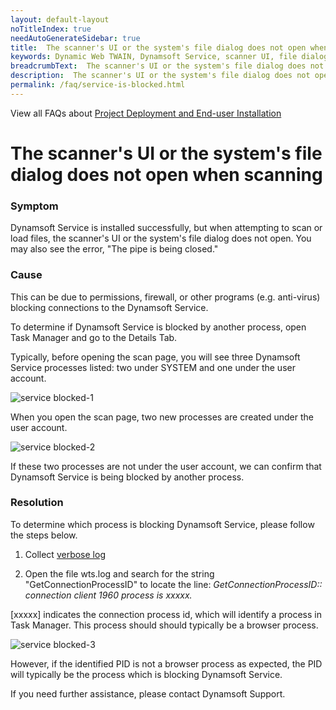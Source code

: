 ```yaml
---
layout: default-layout
noTitleIndex: true
needAutoGenerateSidebar: true
title:  The scanner's UI or the system's file dialog does not open when scanning
keywords: Dynamic Web TWAIN, Dynamsoft Service, scanner UI, file dialog
breadcrumbText:  The scanner's UI or the system's file dialog does not open when scanning
description:  The scanner's UI or the system's file dialog does not open when scanning
permalink: /faq/service-is-blocked.html
---
```


View all FAQs about [Project Deployment and End-user Installation](
https://www.dynamsoft.com/web-twain/docs/faq/#project-deployment-and-end-user-installation)

# The scanner's UI or the system's file dialog does not open when scanning


### Symptom

Dynamsoft Service is installed successfully, but when attempting to scan or load files, the scanner's UI or the system's file dialog does not open. You may also see the error, "The pipe is being closed."

### Cause

This can be due to permissions, firewall, or other programs (e.g. anti-virus) blocking connections to the Dynamsoft Service.

To determine if Dynamsoft Service is blocked by another process, open Task Manager and go to the Details Tab.

Typically, before opening the scan page, you will see three Dynamsoft Service processes listed: two under SYSTEM and one under the user account.

![service blocked-1]({{site.assets}}imgs/service-blocked-1.png)

When you open the scan page, two new processes are created under the user account.

![service blocked-2]({{site.assets}}imgs/service-blocked-2.png)

If these two processes are not under the user account, we can confirm that Dynamsoft Service is being blocked by another process.

### Resolution

To determine which process is blocking Dynamsoft Service, please follow the steps below.

1. Collect <a href="{{site.faq}}general-troubleshooting-steps.html#how-to-enable-and-collect-verbose-log" target="_blank">verbose log</a>

2. Open the file wts.log and search for the string "GetConnectionProcessID" to locate the line:
*GetConnectionProcessID:: connection client 1960 process is xxxxx.*

[xxxxx] indicates the connection process id, which will identify a process in Task Manager. This process should should typically be a browser process.

![service blocked-3]({{site.assets}}imgs/service-blocked-3.png)

However, if the identified PID is not a browser process as expected, the PID will typically be the process which is blocking Dynamsoft Service.

If you need further assistance, please contact Dynamsoft Support.
